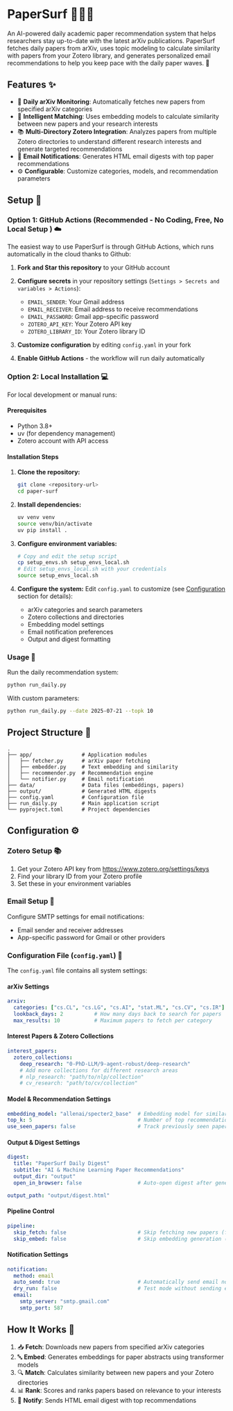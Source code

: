 # PaperSurf 🏄‍♂️📄

An AI-powered daily academic paper recommendation system that helps researchers stay up-to-date with the latest arXiv publications. PaperSurf fetches daily papers from arXiv, uses topic modeling to calculate similarity with papers from your Zotero library, and generates personalized email recommendations to help you keep pace with the daily paper waves. 🌊

## Features ✨

- 📅 **Daily arXiv Monitoring**: Automatically fetches new papers from specified arXiv categories
- 🧠 **Intelligent Matching**: Uses embedding models to calculate similarity between new papers and your research interests
- 📚 **Multi-Directory Zotero Integration**: Analyzes papers from multiple Zotero directories to understand different research interests and generate targeted recommendations
- 📧 **Email Notifications**: Generates HTML email digests with top paper recommendations
- ⚙️ **Configurable**: Customize categories, models, and recommendation parameters

## Setup 🚀

### Option 1: GitHub Actions (Recommended - No Coding, Free, No Local Setup ) ☁️

The easiest way to use PaperSurf is through GitHub Actions, which runs automatically in the cloud thanks to Github:

1. **Fork and Star this repository** to your GitHub account

2. **Configure secrets** in your repository settings (`Settings > Secrets and variables > Actions`):
   - `EMAIL_SENDER`: Your Gmail address
   - `EMAIL_RECEIVER`: Email address to receive recommendations
   - `EMAIL_PASSWORD`: Gmail app-specific password
   - `ZOTERO_API_KEY`: Your Zotero API key
   - `ZOTERO_LIBRARY_ID`: Your Zotero library ID

3. **Customize configuration** by editing `config.yaml` in your fork

4. **Enable GitHub Actions** - the workflow will run daily automatically

### Option 2: Local Installation 💻

For local development or manual runs:

#### Prerequisites
- Python 3.8+
- uv (for dependency management)
- Zotero account with API access

#### Installation Steps

1. **Clone the repository:**
   ```bash
   git clone <repository-url>
   cd paper-surf
   ```

2. **Install dependencies:**
   ```bash
   uv venv venv
   source venv/bin/activate
   uv pip install .
   ```

3. **Configure environment variables:**
   ```bash
   # Copy and edit the setup script
   cp setup_envs.sh setup_envs_local.sh
   # Edit setup_envs_local.sh with your credentials
   source setup_envs_local.sh
   ```

4. **Configure the system:**
   Edit `config.yaml` to customize (see [Configuration](#configuration-️) section for details):
   - arXiv categories and search parameters
   - Zotero collections and directories
   - Embedding model settings
   - Email notification preferences
   - Output and digest formatting

### Usage 🎯

Run the daily recommendation system:
```bash
python run_daily.py
```

With custom parameters:
```bash
python run_daily.py --date 2025-07-21 --topk 10
```

## Project Structure 📁

```
.
├── app/                # Application modules
│   ├── fetcher.py      # arXiv paper fetching
│   ├── embedder.py     # Text embedding and similarity
│   ├── recommender.py  # Recommendation engine
│   └── notifier.py     # Email notification
├── data/               # Data files (embeddings, papers)
├── output/             # Generated HTML digests
├── config.yaml         # Configuration file
├── run_daily.py        # Main application script
└── pyproject.toml      # Project dependencies
```

## Configuration ⚙️

### Zotero Setup 📚
1. Get your Zotero API key from https://www.zotero.org/settings/keys
2. Find your library ID from your Zotero profile
3. Set these in your environment variables

### Email Setup 📧
Configure SMTP settings for email notifications:
- Email sender and receiver addresses
- App-specific password for Gmail or other providers

### Configuration File (`config.yaml`) 📄

The `config.yaml` file contains all system settings:

#### arXiv Settings
```yaml
arxiv:
  categories: ["cs.CL", "cs.LG", "cs.AI", "stat.ML", "cs.CV", "cs.IR"]
  lookback_days: 2          # How many days back to search for papers
  max_results: 10           # Maximum papers to fetch per category
```

#### Interest Papers & Zotero Collections
```yaml
interest_papers:
  zotero_collections:
    deep_research: "0-PhD-LLM/9-agent-robust/deep-research"
    # Add more collections for different research areas
    # nlp_research: "path/to/nlp/collection"
    # cv_research: "path/to/cv/collection"
```

#### Model & Recommendation Settings
```yaml
embedding_model: "allenai/specter2_base"  # Embedding model for similarity
top_k: 5                                  # Number of top recommendations
use_seen_papers: false                    # Track previously seen papers
```

#### Output & Digest Settings
```yaml
digest:
  title: "PaperSurf Daily Digest"
  subtitle: "AI & Machine Learning Paper Recommendations"
  output_dir: "output"
  open_in_browser: false                  # Auto-open digest after generation

output_path: "output/digest.html"
```

#### Pipeline Control
```yaml
pipeline:
  skip_fetch: false                       # Skip fetching new papers (for testing)
  skip_embed: false                       # Skip embedding generation (for testing)
```

#### Notification Settings
```yaml
notification:
  method: email
  auto_send: true                         # Automatically send email notifications
  dry_run: false                          # Test mode without sending emails
  email:
    smtp_server: "smtp.gmail.com"
    smtp_port: 587
```

## How It Works 🔄

1. 📥 **Fetch**: Downloads new papers from specified arXiv categories
2. 🔤 **Embed**: Generates embeddings for paper abstracts using transformer models
3. 🔍 **Match**: Calculates similarity between new papers and your Zotero directories
4. 📊 **Rank**: Scores and ranks papers based on relevance to your interests
5. 📨 **Notify**: Sends HTML email digest with top recommendations
